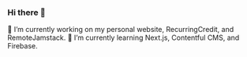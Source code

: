 ### Hi there 👋

🔭 I’m currently working on my personal website, RecurringCredit, and RemoteJamstack.
🌱 I’m currently learning Next.js, Contentful CMS, and Firebase.
